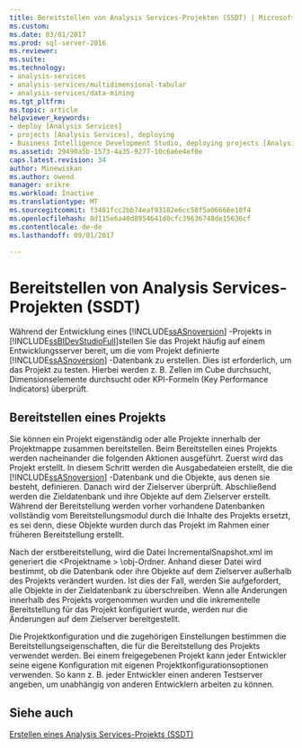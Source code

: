 ```yaml
---
title: Bereitstellen von Analysis Services-Projekten (SSDT) | Microsoft Docs
ms.custom: 
ms.date: 03/01/2017
ms.prod: sql-server-2016
ms.reviewer: 
ms.suite: 
ms.technology:
- analysis-services
- analysis-services/multidimensional-tabular
- analysis-services/data-mining
ms.tgt_pltfrm: 
ms.topic: article
helpviewer_keywords:
- deploy [Analysis Services]
- projects [Analysis Services], deploying
- Business Intelligence Development Studio, deploying projects [Analysis Services]
ms.assetid: 29490a5b-1573-4a35-9277-10c6a6e4ef0e
caps.latest.revision: 34
author: Minewiskan
ms.author: owend
manager: erikre
ms.workload: Inactive
ms.translationtype: MT
ms.sourcegitcommit: f3481fcc2bb74eaf93182e6cc58f5a06666e10f4
ms.openlocfilehash: 8d115e6a40d8954641d0cfc39636748de15636cf
ms.contentlocale: de-de
ms.lasthandoff: 09/01/2017

---
```

# <a name="deploy-analysis-services-projects-ssdt"></a>Bereitstellen von Analysis Services-Projekten (SSDT)
  Während der Entwicklung eines [!INCLUDE[ssASnoversion](../../includes/ssasnoversion-md.md)] -Projekts in [!INCLUDE[ssBIDevStudioFull](../../includes/ssbidevstudiofull-md.md)]stellen Sie das Projekt häufig auf einem Entwicklungsserver bereit, um die vom Projekt definierte [!INCLUDE[ssASnoversion](../../includes/ssasnoversion-md.md)] -Datenbank zu erstellen. Dies ist erforderlich, um das Projekt zu testen. Hierbei werden z. B. Zellen im Cube durchsucht, Dimensionselemente durchsucht oder KPI-Formeln (Key Performance Indicators) überprüft.  
  
## <a name="deploying-a-project"></a>Bereitstellen eines Projekts  
 Sie können ein Projekt eigenständig oder alle Projekte innerhalb der Projektmappe zusammen bereitstellen. Beim Bereitstellen eines Projekts werden nacheinander die folgenden Aktionen ausgeführt. Zuerst wird das Projekt erstellt. In diesem Schritt werden die Ausgabedateien erstellt, die die [!INCLUDE[ssASnoversion](../../includes/ssasnoversion-md.md)] -Datenbank und die Objekte, aus denen sie besteht, definieren. Danach wird der Zielserver überprüft. Abschließend werden die Zieldatenbank und ihre Objekte auf dem Zielserver erstellt. Während der Bereitstellung werden vorher vorhandene Datenbanken vollständig vom Bereitstellungsmodul durch die Inhalte des Projekts ersetzt, es sei denn, diese Objekte wurden durch das Projekt im Rahmen einer früheren Bereitstellung erstellt.  
  
 Nach der erstbereitstellung, wird die Datei IncrementalSnapshot.xml im generiert die \<Projektname > \obj-Ordner. Anhand dieser Datei wird bestimmt, ob die Datenbank oder ihre Objekte auf dem Zielserver außerhalb des Projekts verändert wurden. Ist dies der Fall, werden Sie aufgefordert, alle Objekte in der Zieldatenbank zu überschreiben. Wenn alle Änderungen innerhalb des Projekts vorgenommen wurden und die inkrementelle Bereitstellung für das Projekt konfiguriert wurde, werden nur die Änderungen auf dem Zielserver bereitgestellt.  
  
 Die Projektkonfiguration und die zugehörigen Einstellungen bestimmen die Bereitstellungseigenschaften, die für die Bereitstellung des Projekts verwendet werden. Bei einem freigegebenen Projekt kann jeder Entwickler seine eigene Konfiguration mit eigenen Projektkonfigurationsoptionen verwenden. So kann z. B. jeder Entwickler einen anderen Testserver angeben, um unabhängig von anderen Entwicklern arbeiten zu können.  
  
## <a name="see-also"></a>Siehe auch  
 [Erstellen eines Analysis Services-Projekts &#40;SSDT&#41;](../../analysis-services/multidimensional-models/create-an-analysis-services-project-ssdt.md)  
  
  

